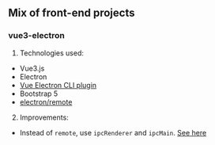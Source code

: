 ## Mix of front-end projects

### vue3-electron
1. Technologies used:
  - Vue3.js
  - Electron
  - [Vue Electron CLI plugin](https://nklayman.github.io/vue-cli-plugin-electron-builder/)
  - Bootstrap 5 
  - [electron/remote](https://github.com/electron/remote)
2. Improvements:
  - Instead of `remote`, use `ipcRenderer` and `ipcMain`. [See here](https://www.electronjs.org/docs/api/remote)